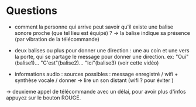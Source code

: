 # Questions

- comment la personne qui arrive peut savoir qu'il existe une balise sonore proche (que tel lieu est équipé) ?
-> la balise indique sa présence (par vibration de la télécommande)

- deux balises ou plus pour donner une direction : une au coin et une vers la porte, qui se partage le message pour donner une direction. 
	ex:  "Oui" (balise1)... "C'est"(balise2)... "Ici"(balise3) (voir cette vidéo)

- informations audio : sources possibles : message enregistré / wifi + synthèse vocale / donner 
-> lire un son distant (wifi ? pour éviter )

-> deuxieme appel de télécommande avec un délai, pour avoir plus d'infos appuyez sur le bouton ROUGE.

